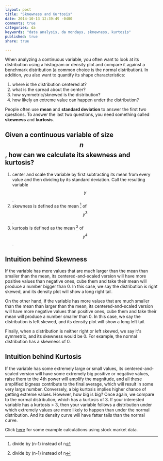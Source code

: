 ```yaml
---
layout: post
title: "Sknewness and Kurtosis"
date: 2014-10-13 12:39:49 -0400
comments: true
categories: da
keywords: "data analysis, da mondays, sknewness, kurtosis"
published: true
share: true

---
```

When analyzing a continuous variable, you often want to look at its distribution using a histogram or density plot and compare it against a benchmark distribution (a common choice is the normal distribution). In addition, you also want to quantify its shape characteristics:

1. where is the distribution centered at?
2. what is the spread about the center?
3. how symmetric/sknewed is the distribution?
4. how likely an extreme value can happen under the distribution?

People often use **mean** and **standard deviation** to answer the first two questions. To answer the last two questions, you need something called **skewness** and **kurtosis**.

## Given a continuous variable of size $$n$$, how can we calculate its skewness and kurtosis? 

1. center and scale the variable by first subtracting its mean from every value and then dividing by its standard deviation. Call the resulting variable $$y$$.
2. skewness is defined as the mean [^1] of $$y^3$$.
3. kurtosis is defined as the mean [^1] of $$y^4$$.

## Intuition behind Skewness
If the variable has more values that are much larger than the mean than smaller than the mean, its centered-and-scaled version will have more positive values than negative ones, cube them and take their mean will produce a number bigger than 0. In this case, we say the distribution is right skewed, and its density plot will show a long right tail.

On the other hand, if the variable has more values that are much smaller than the mean than larger than the mean, its centered-and-scaled version will have more negative values than positive ones, cube them and take their mean will produce a number smaller than 0. In this case, we say the distribution is left skewed, and its density plot will show a long left tail.

Finally, when a distribution is neither right or left skewed, we say it's symmetric, and its skewness would be 0. For example, the normal distribution has a skewness of 0.

## Intuition behind Kurtosis
If the variable has some extremely large or small values, its centered-and-scaled version will have some extremely big positive or negative values, raise them to the 4th power will amplify the magnitude, and all these amplified bigness contribute to the final average, which will result in some very large number. Conversely, a big kurtosis implies higher chance of getting extreme values. However, how big is big? Once again, we compare to the normal distribution, which has a kurtosis of 3. If your interested variable has a kurtosis > 3, then your variable follows a distribution under which extremely values are more likely to happen than under the normal distribution. And its density curve will have fatter tails than the normal curve.

Click [here](http://gmlang.com/r/sknewness-and-kurtosis-examples/) for some example calculations using stock market data.

[^1]: divide by (n-1) instead of n